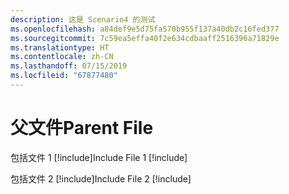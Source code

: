 ```yaml
---
description: 这是 Scenario4 的测试
ms.openlocfilehash: a84def9e5d75fa570b955f137a40db2c16fed377
ms.sourcegitcommit: 7c59ea5effa40f2e634cdbaaff2516396a71829e
ms.translationtype: HT
ms.contentlocale: zh-CN
ms.lasthandoff: 07/15/2019
ms.locfileid: "67877480"
---
```

# <a name="parent-file"></a><span data-ttu-id="071af-102">父文件</span><span class="sxs-lookup"><span data-stu-id="071af-102">Parent File</span></span>

<span data-ttu-id="071af-103">包括文件 1 [!include[](./includes/Scenario4_includeFile1.md)]</span><span class="sxs-lookup"><span data-stu-id="071af-103">Include File 1 [!include[](./includes/Scenario4_includeFile1.md)]</span></span>

<span data-ttu-id="071af-104">包括文件 2 [!include[](./includes/Scenario4_includeFile2.md)]</span><span class="sxs-lookup"><span data-stu-id="071af-104">Include File 2 [!include[](./includes/Scenario4_includeFile2.md)]</span></span>
